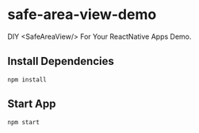 # safe-area-view-demo
DIY &lt;SafeAreaView/> For Your ReactNative Apps Demo.

## Install Dependencies
`npm install`

## Start App
`npm start`
